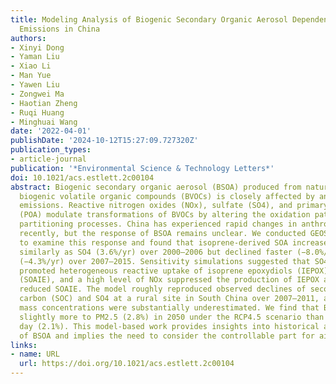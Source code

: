 ```yaml
---
title: Modeling Analysis of Biogenic Secondary Organic Aerosol Dependence on Anthropogenic
  Emissions in China
authors:
- Xinyi Dong
- Yaman Liu
- Xiao Li
- Man Yue
- Yawen Liu
- Zongwei Ma
- Haotian Zheng
- Ruqi Huang
- Minghuai Wang
date: '2022-04-01'
publishDate: '2024-10-12T15:27:09.727320Z'
publication_types:
- article-journal
publication: '*Environmental Science & Technology Letters*'
doi: 10.1021/acs.estlett.2c00104
abstract: Biogenic secondary organic aerosol (BSOA) produced from naturally emitted
  biogenic volatile organic compounds (BVOCs) is closely affected by anthropogenic
  emissions. Reactive nitrogen oxides (NOx), sulfate (SO4), and primary organic aerosol
  (POA) modulate transformations of BVOCs by altering the oxidation pathways and gas–particle
  partitioning processes. China has experienced rapid changes in anthropogenic emissions
  recently, but the response of BSOA remains unclear. We conducted GEOS-Chem simulations
  to examine this response and found that isoprene-derived SOA increased (3.1%/yr)
  similarly as SO4 (3.6%/yr) over 2000–2006 but declined faster (−8.0%/yr) than SO4
  (−4.3%/yr) over 2007–2015. Sensitivity simulations suggested that SO4 significantly
  promoted heterogeneous reactive uptake of isoprene epoxydiols (IEPOX) formed SOA
  (SOAIE), and a high level of NOx suppressed the production of IEPOX and subsequently
  reduced SOAIE. The model roughly reproduced observed declines of secondary organic
  carbon (SOC) and SO4 at a rural site in South China over 2007–2011, although the
  mass concentrations were substantially underestimated. We find that BSOA would contribute
  slightly more to PM2.5 (2.8%) in 2050 under the RCP4.5 scenario than the present
  day (2.1%). This model-based work provides insights into historical and future changes
  of BSOA and implies the need to consider the controllable part for air quality management.
links:
- name: URL
  url: https://doi.org/10.1021/acs.estlett.2c00104
---
```

